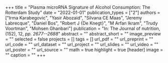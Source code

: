 +++
title = "Plasma microRNA Signature of Alcohol Consumption: The Rotterdam Study"
date = "2022-01-01"
publication_types = ["2"]
authors = ["Irma Karabegovic", "Yasir Abozaid", "Silvana CE Maas", "Jeremy Labrecque", "Daniel Bos", "Robert J {De Knegt}", "M Arfan Ikram", "Trudy Voortman", "Mohsen Ghanbari"]
publication = "In: The Journal of nutrition, (152), 12, _pp. 2677--2688_"
abstract = ""
abstract_short = ""
image_preview = ""
selected = false
projects = []
tags = []
url_pdf = ""
url_preprint = ""
url_code = ""
url_dataset = ""
url_project = ""
url_slides = ""
url_video = ""
url_poster = ""
url_source = ""
math = true
highlight = true
[header]
image = ""
caption = ""
+++
